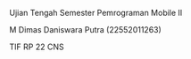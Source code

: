 Ujian Tengah Semester Pemrograman Mobile II

M Dimas Daniswara Putra (22552011263)

TIF RP 22 CNS



